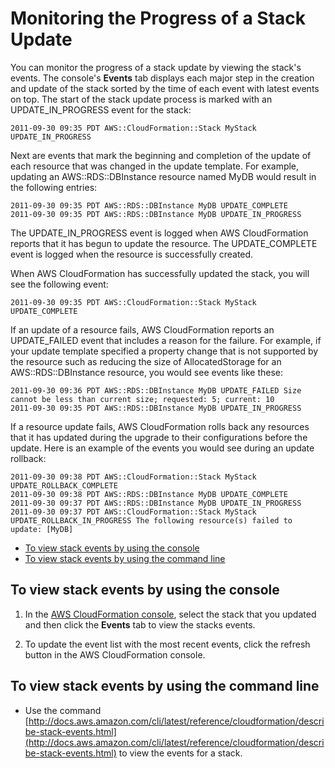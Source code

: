 # Monitoring the Progress of a Stack Update<a name="using-cfn-updating-stacks-monitor-stack"></a>

You can monitor the progress of a stack update by viewing the stack's events\. The console's **Events** tab displays each major step in the creation and update of the stack sorted by the time of each event with latest events on top\. The start of the stack update process is marked with an UPDATE\_IN\_PROGRESS event for the stack:

```
2011-09-30 09:35 PDT AWS::CloudFormation::Stack MyStack UPDATE_IN_PROGRESS 
```

Next are events that mark the beginning and completion of the update of each resource that was changed in the update template\. For example, updating an AWS::RDS::DBInstance resource named MyDB would result in the following entries:

```
2011-09-30 09:35 PDT AWS::RDS::DBInstance MyDB UPDATE_COMPLETE
2011-09-30 09:35 PDT AWS::RDS::DBInstance MyDB UPDATE_IN_PROGRESS
```

The UPDATE\_IN\_PROGRESS event is logged when AWS CloudFormation reports that it has begun to update the resource\. The UPDATE\_COMPLETE event is logged when the resource is successfully created\.

When AWS CloudFormation has successfully updated the stack, you will see the following event:

```
2011-09-30 09:35 PDT AWS::CloudFormation::Stack MyStack UPDATE_COMPLETE 
```

If an update of a resource fails, AWS CloudFormation reports an UPDATE\_FAILED event that includes a reason for the failure\. For example, if your update template specified a property change that is not supported by the resource such as reducing the size of AllocatedStorage for an AWS::RDS::DBInstance resource, you would see events like these:

```
2011-09-30 09:36 PDT AWS::RDS::DBInstance MyDB UPDATE_FAILED Size cannot be less than current size; requested: 5; current: 10
2011-09-30 09:35 PDT AWS::RDS::DBInstance MyDB UPDATE_IN_PROGRESS
```

If a resource update fails, AWS CloudFormation rolls back any resources that it has updated during the upgrade to their configurations before the update\. Here is an example of the events you would see during an update rollback:

```
2011-09-30 09:38 PDT AWS::CloudFormation::Stack MyStack UPDATE_ROLLBACK_COMPLETE
2011-09-30 09:38 PDT AWS::RDS::DBInstance MyDB UPDATE_COMPLETE
2011-09-30 09:37 PDT AWS::RDS::DBInstance MyDB UPDATE_IN_PROGRESS
2011-09-30 09:37 PDT AWS::CloudFormation::Stack MyStack UPDATE_ROLLBACK_IN_PROGRESS The following resource(s) failed to update: [MyDB]
```


+ [To view stack events by using the console](#using-cfn-updating-stacks-monitor-stack.CON)
+ [To view stack events by using the command line](#using-cfn-updating-stacks-monitor-stack.CLI)

## To view stack events by using the console<a name="using-cfn-updating-stacks-monitor-stack.CON"></a>

1. In the [AWS CloudFormation console](https://console.aws.amazon.com/cloudformation), select the stack that you updated and then click the **Events** tab to view the stacks events\.

1. To update the event list with the most recent events, click the refresh button in the AWS CloudFormation console\.

## To view stack events by using the command line<a name="using-cfn-updating-stacks-monitor-stack.CLI"></a>

+ Use the command [http://docs.aws.amazon.com/cli/latest/reference/cloudformation/describe-stack-events.html](http://docs.aws.amazon.com/cli/latest/reference/cloudformation/describe-stack-events.html) to view the events for a stack\.